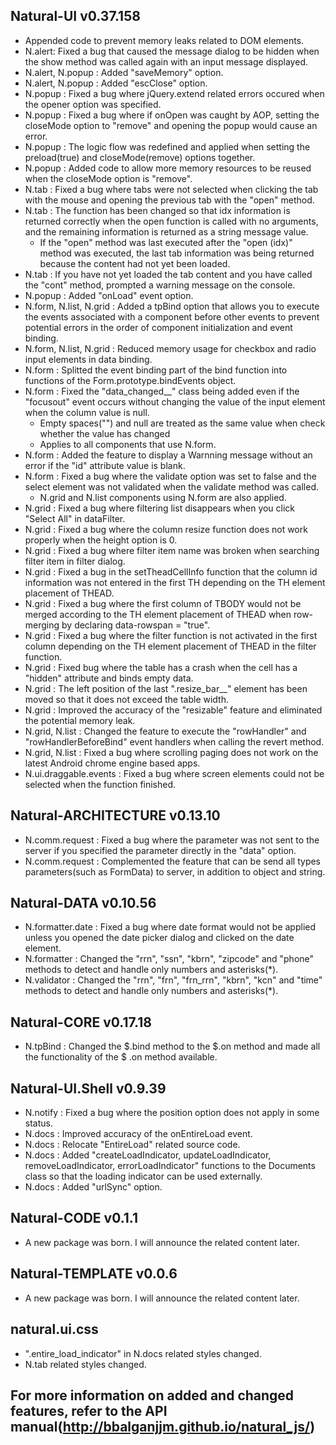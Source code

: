 ## Natural-UI v0.37.158
 * Appended code to prevent memory leaks related to DOM elements.
 * N.alert: Fixed a bug that caused the message dialog to be hidden when the show method was called again with an input message displayed.
 * N.alert, N.popup : Added "saveMemory" option.
 * N.alert, N.popup : Added "escClose" option.
 * N.popup : Fixed a bug where jQuery.extend related errors occured when the opener option was specified.
 * N.popup : Fixed a bug where if onOpen was caught by AOP, setting the closeMode option to "remove" and opening the popup would cause an error.
 * N.popup : The logic flow was redefined and applied when setting the preload(true) and closeMode(remove) options together.
 * N.popup : Added code to allow more memory resources to be reused when the closeMode option is "remove".
 * N.tab : Fixed a bug where tabs were not selected when clicking the tab with the mouse and opening the previous tab with the "open" method.
 * N.tab : The function has been changed so that idx information is returned correctly when the open function is called with no arguments, and the remaining information is returned as a string message value.
   * If the "open" method was last executed after the "open (idx)" method was executed, the last tab information was being returned because the content had not yet been loaded.
 * N.tab : If you have not yet loaded the tab content and you have called the "cont" method, prompted a warning message on the console.
 * N.popup : Added "onLoad" event option.
 * N.form, N.list, N.grid : Added a tpBind option that allows you to execute the events associated with a component before other events to prevent potential errors in the order of component initialization and event binding.
 * N.form, N.list, N.grid : Reduced memory usage for checkbox and radio input elements in data binding.
 * N.form : Splitted the event binding part of the bind function into functions of the Form.prototype.bindEvents object.
 * N.form : Fixed the "data_changed__" class being added even if the "focusout" event occurs without changing the value of the input element when the column value is null.
   * Empty spaces("") and null are treated as the same value when check whether the value has changed
   * Applies to all components that use N.form.
 * N.form : Added the feature to display a Warnning message without an error if the "id" attribute value is blank.
 * N.form : Fixed a bug where the validate option was set to false and the select element was not validated when the validate method was called.
   * N.grid and N.list components using N.form are also applied.
 * N.grid : Fixed a bug where filtering list disappears when you click "Select All" in dataFilter.
 * N.grid : Fixed a bug where the column resize function does not work properly when the height option is 0.
 * N.grid : Fixed a bug where filter item name was broken when searching filter item in filter dialog.
 * N.grid : Fixed a bug in the setTheadCellInfo function that the column id information was not entered in the first TH depending on the TH element placement of THEAD.
 * N.grid : Fixed a bug where the first column of TBODY would not be merged according to the TH element placement of THEAD when row-merging by declaring data-rowspan = "true".
 * N.grid : Fixed a bug where the filter function is not activated in the first column depending on the TH element placement of THEAD in the filter function.
 * N.grid : Fixed bug where the table has a crash when the cell has a "hidden" attribute and binds empty data.
 * N.grid : The left position of the last ".resize_bar__" element has been moved so that it does not exceed the table width.
 * N.grid : Improved the accuracy of the "resizable" feature and eliminated the potential memory leak.  
 * N.grid, N.list : Changed the feature to execute the "rowHandler" and "rowHandlerBeforeBind" event handlers when calling the revert method.
 * N.grid, N.list : Fixed a bug where scrolling paging does not work on the latest Android chrome engine based apps. 
 * N.ui.draggable.events : Fixed a bug where screen elements could not be selected when the function finished.
 
## Natural-ARCHITECTURE v0.13.10
 * N.comm.request : Fixed a bug where the parameter was not sent to the server if you specified the parameter directly in the "data" option.
 * N.comm.request : Complemented the feature that can be send all types parameters(such as FormData) to server, in addition to object and string.

## Natural-DATA v0.10.56
 * N.formatter.date : Fixed a bug where date format would not be applied unless you opened the date picker dialog and clicked on the date element.
 * N.formatter : Changed the "rrn", "ssn", "kbrn", "zipcode" and "phone" methods to detect and handle only numbers and asterisks(*).
 * N.validator : Changed the "rrn", "frn", "frn_rrn", "kbrn", "kcn" and "time" methods to detect and handle only numbers and asterisks(*).
 
## Natural-CORE v0.17.18
 * N.tpBind : Changed the $.bind method to the $.on method and made all the functionality of the $ .on method available.

## Natural-UI.Shell v0.9.39
 * N.notify : Fixed a bug where the position option does not apply in some status.
 * N.docs : Improved accuracy of the onEntireLoad event.
 * N.docs : Relocate "EntireLoad" related source code.
 * N.docs : Added "createLoadIndicator, updateLoadIndicator, removeLoadIndicator, errorLoadIndicator" functions to the Documents class so that the loading indicator can be used externally.
 * N.docs : Added "urlSync" option.

## Natural-CODE v0.1.1
 * A new package was born. I will announce the related content later.

## Natural-TEMPLATE v0.0.6
 * A new package was born. I will announce the related content later.

## natural.ui.css
 * ".entire_load_indicator" in N.docs related styles changed.
 * N.tab related styles changed.

## For more information on added and changed features, refer to the API manual(http://bbalganjjm.github.io/natural_js/)